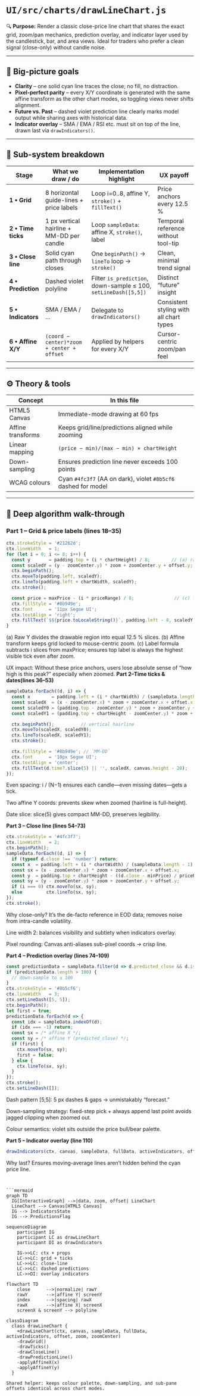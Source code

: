# `UI/src/charts/drawLineChart.js`

🔍 **Purpose:** Render a classic close-price line chart that shares the exact grid, zoom/pan mechanics, prediction overlay, and indicator layer used by the candlestick, bar, and area views. Ideal for traders who prefer a clean signal (close-only) without candle noise.

---

## 🎯 Big-picture goals  
- **Clarity** – one solid cyan line traces the close; no fill, no distraction.  
- **Pixel-perfect parity** – every X/Y coordinate is generated with the same affine transform as the other chart modes, so toggling views never shifts alignment.  
- **Future vs. Past** – dashed violet prediction line clearly marks model output while sharing axes with historical data.  
- **Indicator overlay** – SMA / EMA / RSI etc. must sit on top of the line, drawn last via `drawIndicators()`.

---

## 📐 Sub-system breakdown  

| Stage              | What we draw / do                         | Implementation highlight                                         | UX payoff                                    |
|--------------------|-------------------------------------------|------------------------------------------------------------------|-----------------------------------------------|
| **1 • Grid**       | 8 horizontal guide-lines + price labels   | Loop i=0..8, affine Y, `stroke()` + `fillText()`                 | Price anchors every 12.5 %                    |
| **2 • Time ticks** | 1 px vertical hairline + MM-DD per candle | Loop `sampleData`: affine X, `stroke()`, label                    | Temporal reference without tool-tip           |
| **3 • Close line** | Solid cyan path through closes            | One `beginPath()` → `lineTo` loop → `stroke()`                   | Clean, minimal trend signal                   |
| **4 • Prediction** | Dashed violet polyline                    | Filter `is_prediction`, down-sample ≤ 100, `setLineDash([5,5])`  | Distinct “future” insight                     |
| **5 • Indicators** | SMA / EMA / …                              | Delegate to `drawIndicators()`                                   | Consistent styling with all chart types       |
| **6 • Affine X/Y** | `(coord − center)*zoom + center + offset` | Applied by helpers for every X/Y                                 | Cursor-centric zoom/pan feel                  |

---

## ⚙️ Theory & tools  

| Concept             | In this file                                                  |
|---------------------|----------------------------------------------------------------|
| HTML5 Canvas        | Immediate-mode drawing at 60 fps                               |
| Affine transforms   | Keeps grid/line/predictions aligned while zooming             |
| Linear mapping      | `(price − min)/(max − min) × chartHeight`                     |
| Down-sampling       | Ensures prediction line never exceeds 100 points               |
| WCAG colours        | Cyan `#4fc3f7` (AA on dark), violet `#8b5cf6` dashed for model |

---

## 🧮 Deep algorithm walk-through

### Part 1 – Grid & price labels (lines 18–35)

```javascript
ctx.strokeStyle = '#21262d';
ctx.lineWidth   = 1;
for (let i = 0; i <= 8; i++) {
  const y       = padding.top + (i * chartHeight) / 8;        // (a) raw Y
  const scaledY = (y - zoomCenter.y) * zoom + zoomCenter.y + offset.y; // (b) affine
  ctx.beginPath();
  ctx.moveTo(padding.left, scaledY);
  ctx.lineTo(padding.left + chartWidth, scaledY);
  ctx.stroke();

  const price = maxPrice - (i * priceRange) / 8;               // (c) label value
  ctx.fillStyle = '#8b949e';
  ctx.font      = '11px Segoe UI';
  ctx.textAlign = 'right';
  ctx.fillText(`$${price.toLocaleString()}`, padding.left - 8, scaledY + 3);
}
```
(a) Raw Y divides the drawable region into equal 12.5 % slices.
(b) Affine transform keeps grid locked to mouse-centric zoom.
(c) Label formula subtracts i slices from maxPrice; ensures top label is always the highest visible tick even after zoom.

UX impact: Without these price anchors, users lose absolute sense of “how high is this peak?” especially when zoomed.
**Part 2–Time ticks & dates(lines 36–53)**
```javascript
sampleData.forEach((d, i) => {
  const x        = padding.left + (i * chartWidth) / (sampleData.length - 1); // raw X
  const scaledX  = (x - zoomCenter.x) * zoom + zoomCenter.x + offset.x;       // affine X
  const scaledY0 = (padding.top - zoomCenter.y) * zoom + zoomCenter.y + offset.y;
  const scaledY1 = (padding.top + chartHeight - zoomCenter.y) * zoom + zoomCenter.y + offset.y;

  ctx.beginPath();          // vertical hairline
  ctx.moveTo(scaledX, scaledY0);
  ctx.lineTo(scaledX, scaledY1);
  ctx.stroke();

  ctx.fillStyle = '#8b949e'; // `MM-DD`
  ctx.font      = '10px Segoe UI';
  ctx.textAlign = 'center';
  ctx.fillText(d.time?.slice(5) || '', scaledX, canvas.height - 20);
});
```
Even spacing: i / (N−1) ensures each candle—even missing dates—gets a tick.

Two affine Y coords: prevents skew when zoomed (hairline is full-height).

Date slice: slice(5) gives compact MM-DD, preserves legibility.

**Part 3 – Close line (lines 54–73)**
```javascript
ctx.strokeStyle = '#4fc3f7';
ctx.lineWidth   = 2;
ctx.beginPath();
sampleData.forEach((d, i) => {
  if (typeof d.close !== 'number') return;
  const x  = padding.left + (i * chartWidth) / (sampleData.length - 1);
  const sx = (x - zoomCenter.x) * zoom + zoomCenter.x + offset.x;
  const y  = padding.top + chartHeight - ((d.close - minPrice) / priceRange) * chartHeight;
  const sy = (y - zoomCenter.y) * zoom + zoomCenter.y + offset.y;
  if (i === 0) ctx.moveTo(sx, sy);
  else         ctx.lineTo(sx, sy);
});
ctx.stroke();
```
Why close-only? It’s the de-facto reference in EOD data; removes noise from intra-candle volatility.

Line width 2: balances visibility and subtlety when indicators overlay.

Pixel rounding: Canvas anti-aliases sub-pixel coords → crisp line.

**Part 4 – Prediction overlay (lines 74–109)**
```javascript
const predictionData = sampleData.filter(d => d.predicted_close && d.is_prediction);
if (predictionData.length > 100) {
  // down-sample to ≤ 100
}
ctx.strokeStyle = '#8b5cf6';
ctx.lineWidth   = 3;
ctx.setLineDash([5, 5]);
ctx.beginPath();
let first = true;
predictionData.forEach(d => {
  const idx = sampleData.indexOf(d);
  if (idx === -1) return;
  const sx = /* affine X */;
  const sy = /* affine Y (predicted_close) */;
  if (first) {
    ctx.moveTo(sx, sy);
    first = false;
  } else {
    ctx.lineTo(sx, sy);
  }
});
ctx.stroke();
ctx.setLineDash([]);
```
Dash pattern [5,5]: 5 px dashes & gaps → unmistakably “forecast.”

Down-sampling strategy: fixed-step pick + always append last point avoids jagged clipping when zoomed out.

Colour semantics: violet sits outside the price bull/bear palette.

**Part 5 – Indicator overlay (line 110)**
```javascript
drawIndicators(ctx, canvas, sampleData, fullData, activeIndicators, offset, zoom, zoomCenter);
```
Why last? Ensures moving-average lines aren’t hidden behind the cyan price line.
```


```mermaid
graph TD
  IG[InteractiveGraph] -->|data, zoom, offset| LineChart
  LineChart --> Canvas[HTML5 Canvas]
  IG --> IndicatorsState
  IG --> PredictionsFlag
```


```mermaid
sequenceDiagram
    participant IG
    participant LC as drawLineChart
    participant DI as drawIndicators

    IG->>LC: ctx + props
    LC->>LC: grid + ticks
    LC->>LC: close-line
    LC->>LC: dashed predictions
    LC->>DI: overlay indicators
```


```mermaid
flowchart TD
    close      -->|normalize| rawY
    rawY       -->|affine Y| screenY
    index      -->|spacing| rawX
    rawX       -->|affine X| screenX
    screenX & screenY --> polyline
```


```mermaid
classDiagram
  class drawLineChart {
    +drawLineChart(ctx, canvas, sampleData, fullData, activeIndicators, offset, zoom, zoomCenter)
    -drawGrid()
    -drawTicks()
    -drawCloseLine()
    -drawPredictionLine()
    -applyAffineX(x)
    -applyAffineY(y)
  }

Shared helper: keeps colour palette, down-sampling, and sub-pane offsets identical across chart modes.
